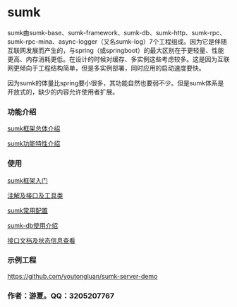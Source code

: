 # sumk

sumk由sumk-base、sumk-framework、sumk-db、sumk-http、sumk-rpc、sumk-rpc-mina、async-logger（又名sumk-log）7个工程组成。因为它是伴随互联网发展而产生的，与spring（或springboot）的最大区别在于更轻量、性能更高、内存消耗更低。在设计的时候对缓存、多实例这些考虑较多。这是因为互联网更倾向于工程结构简单，但是多实例部署，同时应用的启动速度要快。

因为sumk的体量比spring要小很多，其功能自然也要弱不少。但是sumk体系是开放式的，缺少的内容允许使用者扩展。

### 功能介绍

[sumk框架总体介绍](https://p2nwdvhb36.feishu.cn/docx/AEIhdF4M5oDXouxdfNLc0ya2nZb)

[sumk功能特性介绍](https://p2nwdvhb36.feishu.cn/docx/LQxXdjwbdoWDrFxcyUTcNWTUnSh)

### 使用

[sumk框架入门](https://p2nwdvhb36.feishu.cn/docx/AOl0dhDqJoymnSxuWUhcTQ1SnMf)

[注解及接口及工具类](https://p2nwdvhb36.feishu.cn/docx/UuIPduSDuo6kSlxSOEDcGzdPnSh)

[sumk常用配置](https://p2nwdvhb36.feishu.cn/docx/RUBidOGQboZTkaxGJ8uc1Z93n8c)

[sumk-db使用介绍](https://p2nwdvhb36.feishu.cn/docx/TQnUdmM1YomahpxVIKMcxPdYnFc)

[接口文档及状态信息查看](https://p2nwdvhb36.feishu.cn/docx/ZvV3dCbLuog5wfxoSAgcV6frnvc)

### 示例工程

<https://github.com/youtongluan/sumk-server-demo>

### 

### 作者：游夏。QQ：3205207767

